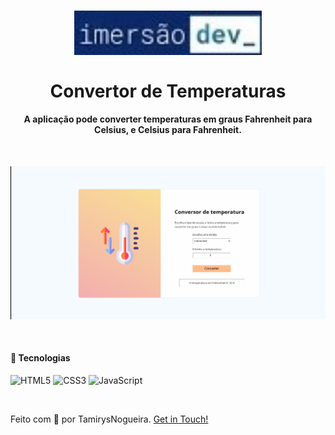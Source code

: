 
<h1 align="center">
    <img src="img/imersaodev.jpg" width=300px alt="logo_imersao">
    <br>
    <br>
    Convertor de Temperaturas
</h1>

<h4 align="center">
    A aplicação pode converter temperaturas em graus Fahrenheit para Celsius, e Celsius para Fahrenheit. 
</h4>
<br>
<p align="center">
    <img src="img/gif_aula1.gif" width=600px alt="">
</p>

<br>

#### 🚀 Tecnologias

![HTML5](https://img.shields.io/badge/HTML5-E34F26?style=for-the-badge&logo=html5&logoColor=white)
![CSS3](https://img.shields.io/badge/CSS3-1572B6?style=for-the-badge&logo=css3&logoColor=white)
![JavaScript](https://img.shields.io/badge/JavaScript-F7DF1E?style=for-the-badge&logo=javascript&logoColor=black)

<br>

Feito com 💖 por TamirysNogueira. [Get in Touch!](https://www.linkedin.com/in/tamirys-nogueira-346958205/)